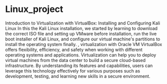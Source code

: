 # Linux_project
Introduction to Virtualization with VirtualBox: Installing and Configuring Kali Linux
    In  this the Kali Linux installation, we started by learning to download the correct ISO file and setting up VMware before installation, run the live boot installer of Kali Linux, and configure our virtual machine's partitions to install the operating system finally. , virtualization with Oracle VM VirtualBox offers flexibility, efficiency, and safety when working with different operating systems and applications. Virtualization can help you to deploy virtual machines from the data center to build a secure cloud-based infrastructure.  By understanding its features and capabilities, users can leverage this technology effectively for various purposes such as development, testing, and learning new skills in a secure environment.
